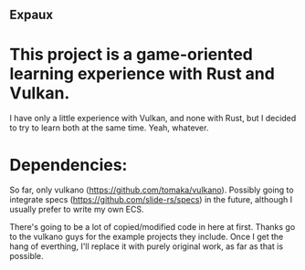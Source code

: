 ## Expaux
# This project is a game-oriented learning experience with Rust and Vulkan.
I have only a little experience with Vulkan, and none with Rust, but I decided to try to learn both at the same time. Yeah, whatever.

# Dependencies:
So far, only vulkano (https://github.com/tomaka/vulkano). Possibly going to integrate specs (https://github.com/slide-rs/specs) in the future, although I usually prefer to write my own ECS.

There's going to be a lot of copied/modified code in here at first. Thanks go to the vulkano guys for the example projects they include. Once I get the hang of everthing, I'll replace it with purely original work, as far as that is possible.